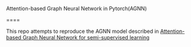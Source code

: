 Attention-based Graph Neural Network in Pytorch(AGNN)


====

This repo attempts to reproduce the AGNN model described in [Attention-based Graph Neural Network for semi-supervised learning](https://openreview.net/pdf?id=rJg4YGWRb)


